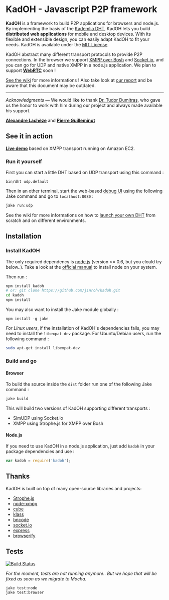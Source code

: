 # KadOH - Javascript P2P framework

**KadOH** is a framework to build P2P applications for browsers and node.js. By implementing the basis of the [Kademlia DHT](http://en.wikipedia.org/wiki/Kademlia), KadOH lets you build **distributed web applications** for mobile and desktop devices. With its flexible and extensible design, you can easily adapt KadOH to fit your needs. KadOH is available under the [MIT License](/jinroh/kadoh/blob/master/LICENSE). 

KadOH abstract many different transport protocols to provide P2P connections. In the browser we support [XMPP over Bosh](http://xmpp.org/extensions/xep-0206.html) and [Socket.io](http://socket.io/), and you can go for UDP and native XMPP in a node.js application. We plan to support **[WebRTC](http://www.webrtc.org/)** soon !

[See the wiki](/jinroh/kadoh/wiki) for more informations ! Also take look at [our report](http://jinroh.github.com/kadoh) and be aware that this document may be outdated.

---

*Acknowledgments* — We would like to thank [Dr. Tudor Dumitraş](http://www.ece.cmu.edu/~tdumitra/), who gave us the honor to work with him during our project and always made available his support.

**[Alexandre Lachèze](/alexstrat/)** and **[Pierre Guilleminot](/jinroh/)**

## See it in action

**[Live demo](http://kadoh.fr.nf/)** based on XMPP transport running on Amazon EC2.

### Run it yourself

First you can start a little DHT based on UDP transport using this command :

```
bin/dht udp.default
```

Then in an other terminal, start the web-based [debug UI](/jinroh/kadoh/wiki/Debug-UI) using the following Jake command and go to `localhost:8080` :

```sh
jake run:udp
```

See the wiki for more informations on how to [launch your own DHT](/jinroh/kadoh/wiki/DHT-simulation) from scratch and on different environments.

## Installation

### Install KadOH

The only required dependency is [node.js](http://nodejs.org/) (version >= 0.6, but you clould try below..). Take a look at the [official manual](https://github.com/joyent/node/wiki/Installing-Node.js-via-package-manager) to install node on your system.

Then run :

```sh
npm install kadoh
# or: git clone https://github.com/jinroh/kadoh.git
cd kadoh
npm install
```

You may also want to install the Jake module globally :

```
npm install -g jake
```

*For Linux users*, if the installation of KadOH's dependencies fails, you may need to install the `libexpat-dev` package. For Ubuntu/Debian users, run the following command :

```sh
sudo apt-get install libexpat-dev
```

### Build and go

#### Browser

To build the source inside the `dist` folder run one of the following Jake command :

```sh
jake build
```

This will build two versions of KadOH supporting different transports :

  - SimUDP using Socket.io
  - XMPP using Strophe.js for XMPP over Bosh

#### Node.js

If you need to use KadOH in a node.js application, just add `kadoh` in your package dependencies and use :

```javascript
var kadoh = require('kadoh');
```

## Thanks

KadOH is built on top of many open-source libraries and projects:

  - [Strophe.js](http://strophe.im/strophejs/)
  - [node-xmpp](https://github.com/astro/node-xmpp)
  - [cube](https://github.com/square/cube)
  - [klass](https://github.com/ded/klass)
  - [bncode](https://github.com/a2800276/bencode.js)
  - [socket.io](http://socket.io/)
  - [express](http://expressjs.com/)
  - [browserify](https://github.com/substack/node-browserify)

## Tests

[![Build Status](https://secure.travis-ci.org/jinroh/kadoh.png?branch=master)](https://secure.travis-ci.org/jinroh/kadoh?branch=master)

*For the moment, tests are not running anymore.. But we hope that will be fixed as soon as we migrate to Mocha.*

```
jake test:node
jake test:browser
```
